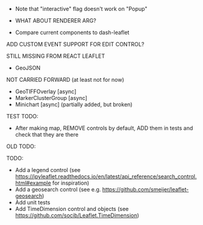 * Note that "interactive" flag doesn't work on "Popup"
* WHAT ABOUT RENDERER ARG?

* Compare current components to dash-leaflet

ADD CUSTOM EVENT SUPPORT FOR EDIT CONTROL?

STILL MISSING FROM REACT LEAFLET

* GeoJSON

NOT CARRIED FORWARD (at least not for now)

* GeoTIFFOverlay [async]        
* MarkerClusterGroup [async]
* Minichart [async] (partially added, but broken)

TEST TODO:

* After making map, REMOVE controls by default, ADD them in tests and check that they are there

OLD TODO:

TODO:

* Add a legend control (see https://ipyleaflet.readthedocs.io/en/latest/api_reference/search_control.html#example for inspiration)
* Add a geosearch control (see e.g. https://github.com/smeijer/leaflet-geosearch)
* Add unit tests
* Add TimeDimension control and objects (see https://github.com/socib/Leaflet.TimeDimension)
